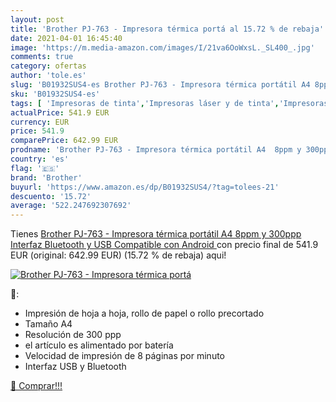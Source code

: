 ```yaml
---
layout: post
title: 'Brother PJ-763 - Impresora térmica portá al 15.72 % de rebaja'
date: 2021-04-01 16:45:40
image: 'https://m.media-amazon.com/images/I/21va6OoWxsL._SL400_.jpg'
comments: true
category: ofertas
author: 'tole.es'
slug: 'B01932SUS4-es Brother PJ-763 - Impresora térmica portátil A4 8ppm y...'
sku: 'B01932SUS4-es'
tags: [ 'Impresoras de tinta','Impresoras láser y de tinta','Impresoras y accesorios','Informática','android','brother', ]
actualPrice: 541.9 EUR
currency: EUR
price: 541.9
comparePrice: 642.99 EUR
prodname: 'Brother PJ-763 - Impresora térmica portátil A4  8ppm y 300ppp  Interfaz Bluetooth y USB  Compatible con Android '
country: 'es'
flag: '🇪🇸'
brand: 'Brother'
buyurl: 'https://www.amazon.es/dp/B01932SUS4/?tag=tolees-21'
descuento: '15.72'
average: '522.247692307692'
---
```


Tienes [Brother PJ-763 - Impresora térmica portátil A4  8ppm y 300ppp  Interfaz Bluetooth y USB  Compatible con Android ](https://www.amazon.es/dp/B01932SUS4/?tag=tolees-21) con precio final de  541.9 EUR (original: 642.99 EUR) (15.72 %  de rebaja) aqui!

[![Brother PJ-763 - Impresora térmica portá](https://m.media-amazon.com/images/I/21va6OoWxsL._SL400_.jpg)](https://www.amazon.es/dp/B01932SUS4/?tag=tolees-21)

🔎:

- Impresión de hoja a hoja, rollo de papel o rollo precortado
- Tamaño A4
- Resolución de 300 ppp
- el artículo es alimentado por batería
- Velocidad de impresión de 8 páginas por minuto
- Interfaz USB y Bluetooth

[🛒 Comprar!!!](https://www.amazon.es/dp/B01932SUS4/?tag=tolees-21)
